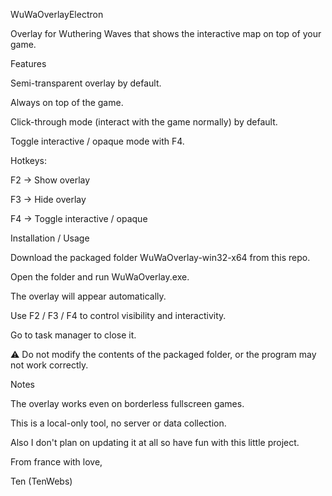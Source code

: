 WuWaOverlayElectron

Overlay for Wuthering Waves that shows the interactive map on top of your game.

Features

Semi-transparent overlay by default.

Always on top of the game.

Click-through mode (interact with the game normally) by default.

Toggle interactive / opaque mode with F4.

Hotkeys:

F2 → Show overlay

F3 → Hide overlay

F4 → Toggle interactive / opaque

Installation / Usage

Download the packaged folder WuWaOverlay-win32-x64 from this repo.

Open the folder and run WuWaOverlay.exe.

The overlay will appear automatically.

Use F2 / F3 / F4 to control visibility and interactivity.

Go to task manager to close it.

⚠️ Do not modify the contents of the packaged folder, or the program may not work correctly.

Notes

The overlay works even on borderless fullscreen games.

This is a local-only tool, no server or data collection.

Also I don't plan on updating it at all so have fun with this little project.

From france with love,

Ten (TenWebs)
